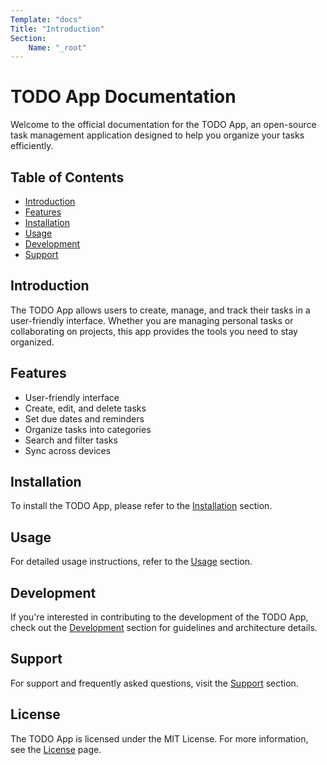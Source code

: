 ```yaml
---
Template: "docs"
Title: "Introduction"
Section:
    Name: "_root"
---
```

# TODO App Documentation

Welcome to the official documentation for the TODO App, an open-source task management application designed to help you organize your tasks efficiently.

## Table of Contents

- [Introduction](../index.html)
- [Features](../usage/features.html)
- [Installation](../installation/installation.html)
- [Usage](../usage/usage.html)
- [Development](../development/contributing.html)
- [Support](../support/faq.html)

## Introduction

The TODO App allows users to create, manage, and track their tasks in a user-friendly interface. Whether you are managing personal tasks or collaborating on projects, this app provides the tools you need to stay organized.

## Features

- User-friendly interface
- Create, edit, and delete tasks
- Set due dates and reminders
- Organize tasks into categories
- Search and filter tasks
- Sync across devices

## Installation

To install the TODO App, please refer to the [Installation](../installation/installation.html) section.

## Usage

For detailed usage instructions, refer to the [Usage](../usage/usage.html) section.

## Development

If you're interested in contributing to the development of the TODO App, check out the [Development](../development/contributing.html) section for guidelines and architecture details.

## Support

For support and frequently asked questions, visit the [Support](../support/faq.html) section.

## License

The TODO App is licensed under the MIT License. For more information, see the [License](../license.html) page.